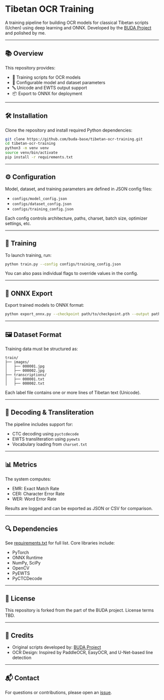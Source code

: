 # Tibetan OCR Training

A training pipeline for building OCR models for classical Tibetan scripts (Uchen) using deep learning and ONNX. Developed by the [BUDA Project](https://github.com/buda-base) and polished by me.

---

## 📚 Overview

This repository provides:

- 🧠 Training scripts for OCR models
- 🪪 Configurable model and dataset parameters
- 🔤 Unicode and EWTS output support
- 📦 Export to ONNX for deployment

---

## 🛠️ Installation

Clone the repository and install required Python dependencies:

```bash
git clone https://github.com/buda-base/tibetan-ocr-training.git
cd tibetan-ocr-training
python3 -m venv venv
source venv/bin/activate
pip install -r requirements.txt
```

---

## ⚙️ Configuration

Model, dataset, and training parameters are defined in JSON config files:

- `configs/model_config.json`
- `configs/dataset_config.json`
- `configs/training_config.json`

Each config controls architecture, paths, charset, batch size, optimizer settings, etc.

---

## 🚀 Training

To launch training, run:

```bash
python train.py --config configs/training_config.json
```

You can also pass individual flags to override values in the config.

---

## 🔁 ONNX Export

Export trained models to ONNX format:

```bash
python export_onnx.py --checkpoint path/to/checkpoint.pth --output path/to/model.onnx
```

---

## 🖼️ Dataset Format

Training data must be structured as:

```
train/
├── images/
│   ├── 000001.jpg
│   ├── 000002.jpg
├── transcriptions/
│   ├── 000001.txt
│   ├── 000002.txt
```

Each label file contains one or more lines of Tibetan text (Unicode).

---

## 🧠 Decoding & Transliteration

The pipeline includes support for:

- CTC decoding using `pyctcdecode`
- EWTS transliteration using `pyewts`
- Vocabulary loading from `charset.txt`

---

## 📊 Metrics

The system computes:

- EMR: Exact Match Rate
- CER: Character Error Rate
- WER: Word Error Rate

Results are logged and can be exported as JSON or CSV for comparison.

---

## 🔍 Dependencies

See [requirements.txt](./requirements.txt) for full list. Core libraries include:

- PyTorch
- ONNX Runtime
- NumPy, SciPy
- OpenCV
- PyEWTS
- PyCTCDecode

---

## 🧾 License

This repository is forked from the part of the BUDA project. License terms TBD.

---

## 🧠 Credits

- Original scripts developed by: [BUDA Project](https://github.com/buda-base)
- OCR Design: Inspired by PaddleOCR, EasyOCR, and U-Net-based line detection

---

## 📬 Contact

For questions or contributions, please open an [issue](https://github.com/buda-base/tibetan-ocr-training/issues).
